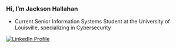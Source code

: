 ### Hi, I’m Jackson Hallahan 
- Current Senior Information Systems Student at the University of Louisville, specializing in Cybersecurity 

<p align="left">
  <a href="[https://www.linkedin.com/in/jacksonhallahan/)">
<img alt="LinkedIn Profile" title= "LinkedIn" src="https://custom-icon-badges.demolab.com/badge/LinkedIN-My%20Profile-blue"/<></a>

<!---
jhallahan502/jhallahan502 is a ✨ special ✨ repository because its `README.md` (this file) appears on your GitHub profile.
You can click the Preview link to take a look at your changes.
--->

